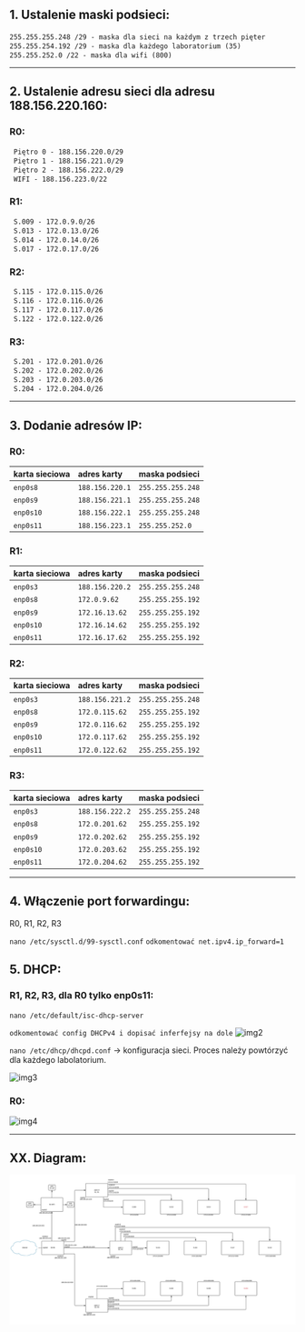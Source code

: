  ## 1. Ustalenie maski podsieci: 
    255.255.255.248 /29 - maska dla sieci na każdym z trzech pięter 
    255.255.254.192 /29 - maska dla każdego laboratorium (35)
    255.255.252.0 /22 - maska dla wifi (800)
 ----------------------------------------------------------
 ## 2. Ustalenie adresu sieci dla adresu 188.156.220.160:
 
 ### R0:
     Piętro 0 - 188.156.220.0/29
     Piętro 1 - 188.156.221.0/29
     Piętro 2 - 188.156.222.0/29
     WIFI - 188.156.223.0/22 
 ### R1: 
     S.009 - 172.0.9.0/26
     S.013 - 172.0.13.0/26
     S.014 - 172.0.14.0/26
     S.017 - 172.0.17.0/26
  ### R2: 
     S.115 - 172.0.115.0/26
     S.116 - 172.0.116.0/26
     S.117 - 172.0.117.0/26
     S.122 - 172.0.122.0/26
   ### R3: 
     S.201 - 172.0.201.0/26
     S.202 - 172.0.202.0/26
     S.203 - 172.0.203.0/26
     S.204 - 172.0.204.0/26
  ----------------------------------------------------------
  ## 3. Dodanie adresów IP:
  
  ### R0:
  
| karta sieciowa | adres karty | maska podsieci |
| --------- |:-------------| :---------------|
| ``enp0s8`` | ``188.156.220.1`` | ``255.255.255.248`` |
| ``enp0s9`` | ``188.156.221.1`` | ``255.255.255.248`` |
| ``enp0s10`` | ``188.156.222.1`` | ``255.255.255.248`` |
| ``enp0s11`` | ``188.156.223.1`` | ``255.255.252.0`` |

      
  ### R1:
  
| karta sieciowa | adres karty | maska podsieci |
| --------- |:-------------| :---------------|
| ``enp0s3`` | ``188.156.220.2`` | ``255.255.255.248`` |
| ``enp0s8`` | ``172.0.9.62`` | ``255.255.255.192`` |
| ``enp0s9`` | ``172.16.13.62`` | ``255.255.255.192`` |
| ``enp0s10`` | ``172.16.14.62`` | ``255.255.255.192`` |
| ``enp0s11`` | ``172.16.17.62`` | ``255.255.255.192`` |
   
    
   ### R2:
   
| karta sieciowa | adres karty | maska podsieci |
| --------- |:-------------| :---------------|
| ``enp0s3`` | ``188.156.221.2`` | ``255.255.255.248`` |
| ``enp0s8`` | ``172.0.115.62`` | ``255.255.255.192`` |
| ``enp0s9`` | ``172.0.116.62`` | ``255.255.255.192`` |
| ``enp0s10`` | ``172.0.117.62`` | ``255.255.255.192`` |
| ``enp0s11`` | ``172.0.122.62`` | ``255.255.255.192`` |


   ### R3:
   
| karta sieciowa | adres karty | maska podsieci |
| --------- |:-------------| :---------------|
| ``enp0s3`` | ``188.156.222.2`` | ``255.255.255.248`` |
| ``enp0s8`` | ``172.0.201.62`` | ``255.255.255.192`` |
| ``enp0s9`` | ``172.0.202.62`` | ``255.255.255.192`` |
| ``enp0s10`` | ``172.0.203.62`` | ``255.255.255.192`` |
| ``enp0s11`` | ``172.0.204.62`` | ``255.255.255.192`` |

      
 
 
----------------------------------------------------------
## 4. Włączenie port forwardingu:
R0, R1, R2, R3

``nano /etc/sysctl.d/99-sysctl.conf``
``odkomentować net.ipv4.ip_forward=1``

## 5. DHCP:
### R1, R2, R3, dla R0 tylko enp0s11:
  ``nano /etc/default/isc-dhcp-server``
  
  ``odkomentować config DHCPv4 i dopisać inferfejsy na dole``
  ![img2](https://i.imgur.com/7Pa9cTL.png)
   
   ``nano /etc/dhcp/dhcpd.conf`` -> konfiguracja sieci. Proces należy powtórzyć dla każdego labolatorium.

 ![img3](https://i.imgur.com/C4FrplK.png)
  
    
 ### R0:
 ![img4](https://i.imgur.com/ygI9yid.png)


----------------------------------------------------------
## XX. Diagram:
![diag](zadanie2_diagr.png)

